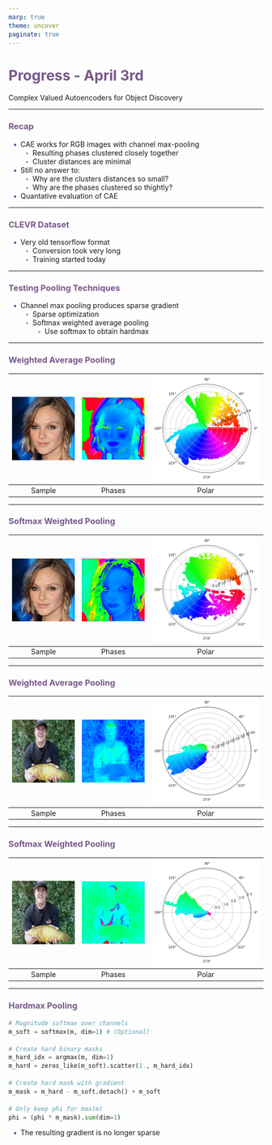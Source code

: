 ```yaml
---
marp: true
theme: uncover
paginate: true
---
```


<!-- _paginate: skip -->

# Progress - April 3rd

Complex Valued Autoencoders for Object Discovery

---

### Recap

-   CAE works for RGB images with channel max-pooling
    -   Resulting phases clustered closely together
    -   Cluster distances are minimal
-   Still no answer to:
    -   Why are the clusters distances so small?
    -   Why are the phases clustered so thightly?
-   Quantative evaluation of CAE

---

### CLEVR Dataset

-   Very old tensorflow format
    -   Conversion took very long
    -   Training started today

---

### Testing Pooling Techniques

-   Channel max pooling produces sparse gradient
    -   Sparse optimization
    -   Softmax weighted average pooling
        -   Use softmax to obtain hardmax

---

### Weighted Average Pooling

| ![height:3in width:3in](assets/w_sample.jpg) | ![height:3in width:3in](assets/w_phase.jpg) | ![height:3in width:3in](assets/w_polar.jpg) |
| :------------------------------------------: | :-----------------------------------------: | :-----------------------------------------: |
|                    Sample                    |                   Phases                    |                    Polar                    |

---

### Softmax Weighted Pooling

| ![height:3in width:3in](assets/w_sample.jpg) | ![height:3in width:3in](assets/s_phase.jpg) | ![height:3in width:3in](assets/s_polar.jpg) |
| :------------------------------------------: | :-----------------------------------------: | :-----------------------------------------: |
|                    Sample                    |                   Phases                    |                    Polar                    |

---

### Weighted Average Pooling

| ![height:3in width:3in](assets/wi_sample.jpg) | ![height:3in width:3in](assets/wi_phase.jpg) | ![height:3in width:3in](assets/wi_polar.jpg) |
| :-------------------------------------------: | :------------------------------------------: | :------------------------------------------: |
|                    Sample                     |                    Phases                    |                    Polar                     |

---

### Softmax Weighted Pooling

| ![height:3in width:3in](assets/wi_sample.jpg) | ![height:3in width:3in](assets/si_phase.jpg) | ![height:3in width:3in](assets/si_polar.jpg) |
| :-------------------------------------------: | :------------------------------------------: | :------------------------------------------: |
|                    Sample                     |                    Phases                    |                    Polar                     |

---

### Hardmax Pooling

```python
# Magnitude softmax over channels
m_soft = softmax(m, dim=1) # (Optional)

# Create hard binary masks
m_hard_idx = argmax(m, dim=1)
m_hard = zeros_like(m_soft).scatter(1., m_hard_idx)

# Create hard mask with gradient
m_mask = m_hard - m_soft.detach() + m_soft

# Only keep phi for max(m)
phi = (phi * m_mask).sum(dim=1)
```

-   The resulting gradient is no longer sparse

<style>
    section {
        background: white;
    }

    h1, h2, h3, h4, h5 {
        color: #78588a;
    }

    ul {
        width: 100%;
        list-style: none;
    }

    ul li::before {
        content: "\2022";
        color: #6b32a8;
        font-weight: bold;
        display: inline-block;
        width: 1em;
        margin-left: -1em;
    }

    ul ul li::before {
        opacity: 0.5;
    }

    section::after {
        content: attr(data-marpit-pagination) '/' attr(data-marpit-pagination-total);
        background: None;
    }
</style>
